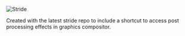 ![Stride](sources/data/images/Logo/stride-logo-readme.png)

Created with the latest stride repo to include a shortcut to access post processing effects in graphics compositor.
